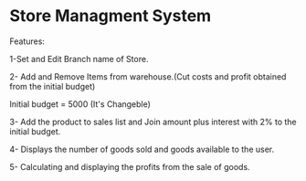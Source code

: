 
# Store Managment System


Features:

1-Set and Edit Branch name of Store.

2- Add and Remove Items from warehouse.(Cut costs and profit obtained from the initial budget)

Initial budget = 5000 (It's Changeble)

3- Add the product to sales list and Join amount plus interest with 2% to the initial budget.

4- Displays the number of goods sold and goods available to the user.

5- Calculating and displaying the profits from the sale of goods. 
